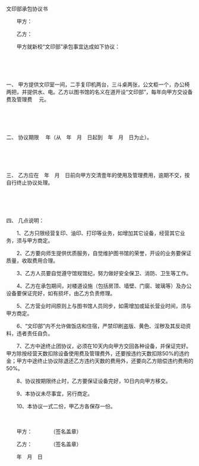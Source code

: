



文印部承包协议书



 

　　甲方：

　　乙方：　　

　　甲方就新校“文印部”承包事宜达成如下协议：

　　

　　

一、
甲方提供文印室一间，二手复印机两台，三斗桌两张，公文柜一个，办公椅两把，并提供水、电。乙方以图书馆的名义在道开设“文印部”，每年向甲方交设备费及管理费　 元。

　　

　　

二、
协议期限　 年（从　年　月　日起到　年　月　日为止）。

　　

　　

三、
乙方应在　年　月　日前向甲方交清壹年的使用及管理费用，逾期不交，按自行终止协议处理。

　　

　　

四、
几点说明：

　　1、乙方只限经营复印、油印、打印等业务，如增加其它设备，经营其它业务，须与甲方商定。

　　2、乙方要向师生提供优质服务，自觉维护图书馆的荣誉，开设的业务要保证质量，收取费用合理。

　　3、乙方人员要自觉遵守馆规馆纪，努力做好安全保卫、消防、卫生等工作。

　　4、乙方在承包期间，对楼道设施（包括房顶、墙壁、门窗、玻璃等）及办公设备要保证完好，如有损坏，由乙方负责修理。

　　5、乙方营业时间原则上与图书馆人员同步，如需增加或延长营业时间，须与甲方商定。

　　6、“文印部”内不允许做饭店和住宿，严禁印刷盗版、黄色、淫秽及其反动资料，违者责任自负。

　　7、乙方中途终止团协议，必须在10天内向甲方交回各种设备，并保证完好。甲方除按经营天数扣除设备使用费及管理费外，还要按违约天数扣除50%的违约金；甲方中途终止协议除退还乙方违约天数的费用外，还要向乙方赔偿违约费用的50%。

　　8、协议按期限终止时，乙方要保证设备完好，10日内向甲方移交。

　　9、本协议未尽事宜，另行商定。

　　10、本协议一式二份，甲乙方各保存一份。

　　　　

　　甲方：　　　　（签名盖章）

　　乙方：　　　　（签名盖章）　　 

　　年　月　日